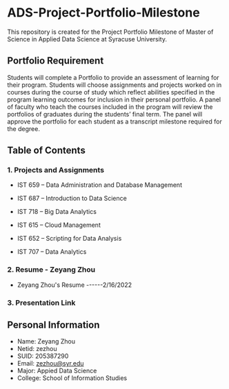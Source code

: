 # ADS-Project-Portfolio-Milestone
This repository is created for the Project Portfolio Milestone of Master of Science in Applied Data Science at Syracuse University. 

## Portfolio Requirement
Students will complete a Portfolio to provide an assessment of learning for their program. Students will choose assignments and projects worked on in courses during the course of study which reflect abilities specified in the program learning outcomes for inclusion in their personal portfolio. A panel of faculty who teach the courses included in the program will review the portfolios of graduates during the students’ final term. The panel will approve the portfolio for each student as a transcript milestone required for the degree.

## Table of Contents
### 1. Projects and Assignments
* IST 659 – Data Administration and Database Management

* IST 687 – Introduction to Data Science

* IST 718 – Big Data Analytics

* IST 615 – Cloud Management

* IST 652 – Scripting for Data Analysis

* IST 707 – Data Analytics
### 2. Resume - Zeyang Zhou
* Zeyang Zhou's Resume ------2/16/2022

### 3. Presentation Link



## Personal Information
* Name: Zeyang Zhou
* Netid: zezhou
* SUID: 205387290
* Email: zezhou@syr.edu
* Major: Appied Data Science
* College: School of Information Studies
